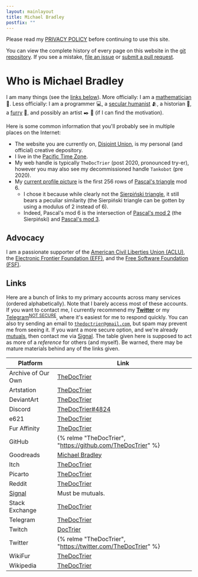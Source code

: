 ```yaml
---
layout: mainlayout
title: Michael Bradley
postfix: ""
---
```


Please read my [PRIVACY POLICY](/legal/) before continuing to use this site.

You can view the complete history of every page on this website in the [git repository](https://github.com/TheDocTrier/disjoint-union).
If you see a mistake, [file an issue](https://github.com/TheDocTrier/disjoint-union/issues) or [submit a pull request](https://github.com/TheDocTrier/disjoint-union/pulls).

<div class="h-card pt-8 border-t-8 border-black">

# Who is <span class="p-name italic whitespace-pre">Michael Bradley</span>

I am many things (see the [links below](#links)).
More officially: I am a <a class="p-role" href="https://en.wikipedia.org/wiki/Mathematics">mathematician</a> :mage:.
Less officially: I am a programmer :computer:, a [secular humanist](https://en.wikipedia.org/wiki/Secular_humanism) :people_hugging:, a historian :book:, a [furry](https://en.wikifur.com/wiki/Furry) :raccoon:, and possibly an artist :black_nib: :art: (if I can find the motivation).

Here is some common information that you'll probably see in multiple places on the Internet:

* The website you are currently on, <a class="u-url whitespace-pre" rel="me" href="https://www.disjointunion.link/">Disjoint Union</a>, is my personal (and official) creative depository.
* I live in the <a class="p-tz" href="https://en.wikipedia.org/wiki/Pacific_Time_Zone">Pacific Time Zone</a>.
* My web handle is typically <code><span class="p-nickname">TheDocTrier</span></code> (post 2020, pronounced <span class="whitespace-pre">try-er</span>), however you may also see my decommissioned handle `Tankobot` (pre 2020).
* My <a class="u-photo" href="/static/pfp.png">current profile picture</a> is the first 256 rows of [Pascal's triangle](https://en.wikipedia.org/wiki/Pascal%27s_triangle) mod 6.
  * I chose it because while clearly not the [Sierpiński triangle](https://en.wikipedia.org/wiki/Sierpiński_triangle), it still bears a peculiar similarity (the Sierpiński triangle can be gotten by using a modulus of 2 instead of 6).
  * Indeed, Pascal's mod 6 is the intersection of [Pascal's mod 2](/static/pascal/mod2.png) (the Sierpiński) and [Pascal's mod 3](/static/pascal/mod3.png).

## Advocacy

I am a passionate supporter of the [American Civil Liberties Union (ACLU)](https://www.aclu.org), the [Electronic Frontier Foundation (EFF)](https://www.eff.org), and the [Free Software Foundation (FSF)](https://www.fsf.org).

## Links

Here are a bunch of links to my primary accounts across many services (ordered alphabetically).
Note that I barely access most of these accounts.
If you want to contact me, I currently recommend my [**Twitter**](https://twitter.com/TheDocTrier) or my [Telegram][telegram]<sup>[NOT SECURE](https://security.stackexchange.com/a/49802/240649)</sup>, where it's easiest for me to respond quickly.
You can also try sending an email to <code><a class="u-email" rel="me" href="mailto:thedoctrier@gmail.com">thedoctrier@gmail.com</a></code>, but spam may prevent me from seeing it.
If you want a more secure option, and we're already [mutuals][mutual], then contact me via [Signal][signal].
The table given here is supposed to act as more of a *reference* for others (and myself).
Be warned, there may be mature materials behind any of the links given.

| Platform           | Link                                                         |
| ------------------ | ------------------------------------------------------------ |
| Archive of Our Own | [TheDocTrier][ao3]                                           |
| Artstation         | [TheDocTrier][artstation]                                    |
| DeviantArt         | [TheDocTrier][deviantart]                                    |
| Discord            | [TheDocTrier#4824][discord]                                  |
| e621               | [TheDocTrier][e621]                                          |
| Fur Affinity       | [TheDocTrier][fur-affinity]                                  |
| GitHub             | {% relme "TheDocTrier", "https://github.com/TheDocTrier" %}  |
| Goodreads          | [Michael Bradley][goodreads]                                 |
| Itch               | [TheDocTrier][itch]                                          |
| Picarto            | [TheDocTrier][picarto]                                       |
| Reddit             | [TheDocTrier][reddit]                                        |
| [Signal][signal]   | Must be mutuals.                                             |
| Stack Exchange     | [TheDocTrier][stack-exchange]                                |
| Telegram           | [TheDocTrier][telegram]                                      |
| Twitch             | [DocTrier][twitch]                                           |
| Twitter            | {% relme "TheDocTrier", "https://twitter.com/TheDocTrier" %} |
| WikiFur            | [TheDocTrier][wikifur]                                       |
| Wikipedia          | [TheDocTrier][wikipedia]                                     |

[ao3]: https://archiveofourown.org/users/TheDocTrier
[artstation]: https://www.artstation.com/thedoctrier
[discord]: https://discord.com
[deviantart]: https://www.deviantart.com/thedoctrier
[e621]: https://e621.net/users/678526
[fur-affinity]: https://www.furaffinity.net/user/thedoctrier/
[github]: https://github.com/TheDocTrier
[goodreads]: https://www.goodreads.com/user/show/117546295-michael-bradley
[itch]: https://thedoctrier.itch.io/
[picarto]: https://picarto.tv/TheDocTrier
[reddit]: https://www.reddit.com/user/TheDocTrier
[signal]: https://signal.org
[stack-exchange]: https://stackexchange.com/users/19080546/thedoctrier
[telegram]: https://t.me/TheDocTrier
[twitch]: https://www.twitch.tv/doctrier
[twitter]: https://twitter.com/TheDocTrier
[wikifur]: https://en.wikifur.com/wiki/User:TheDocTrier
[wikipedia]: https://en.wikipedia.org/wiki/User:TheDocTrier

[mutual]: https://web.archive.org/web/20200819071744/https://www.urbandictionary.com/define.php?term=Mutual

</div>
